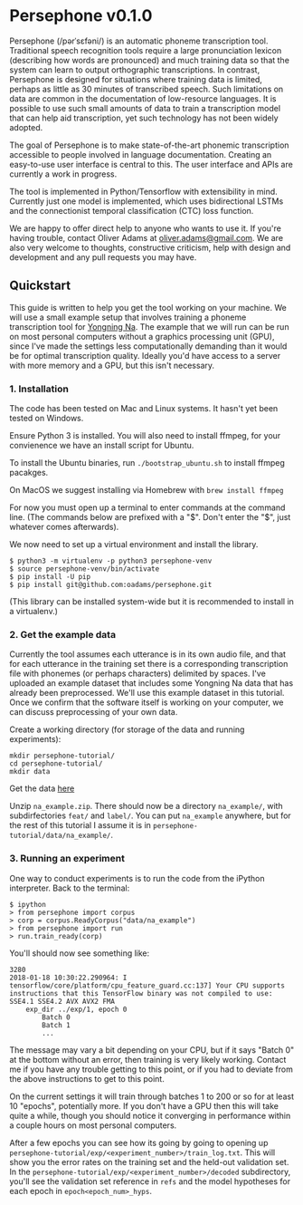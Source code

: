 # Persephone v0.1.0

Persephone (/pərˈsɛfəni/) is an automatic phoneme transcription tool. Traditional speech recognition tools require a large pronunciation lexicon (describing how words are pronounced) and much training data so that the system can learn to output orthographic transcriptions. In contrast, Persephone is designed for situations where training data is limited, perhaps as little as 30 minutes of transcribed speech. Such limitations on data are common in the documentation of low-resource languages. It is possible to use such small amounts of data to train a transcription model that can help aid transcription, yet such technology has not been widely adopted.

The goal of Persephone is to make state-of-the-art phonemic transcription accessible to people involved in language documentation. Creating an easy-to-use user interface is central to this. The user interface and APIs are currently a work in progress.

The tool is implemented in Python/Tensorflow with extensibility in mind. Currently just one model is implemented, which uses bidirectional LSTMs and the connectionist temporal classification (CTC) loss function.

We are happy to offer direct help to anyone who wants to use it. If you're having trouble, contact Oliver Adams at oliver.adams@gmail.com. We are also very welcome to thoughts, constructive criticism, help with design and development and any pull requests you may have.

## Quickstart

This guide is written to help you get the tool working on your machine. We will use a small example setup that involves training a phoneme transcription tool for [Yongning Na](http://lacito.vjf.cnrs.fr/pangloss/languages/Na_en.php). The example that we will run can be run on most personal computers without a graphics processing unit (GPU), since I've made the settings less computationally demanding than it would be for optimal transcription quality. Ideally you'd have access to a server with more memory and a GPU, but this isn't necessary.

### 1. Installation

The code has been tested on Mac and Linux systems. It hasn't yet been tested on Windows.

Ensure Python 3 is installed. You will also need to install ffmpeg, for your convienence we have an install script for Ubuntu.

To install the Ubuntu binaries, run `./bootstrap_ubuntu.sh` to install ffmpeg pacakges.

On MacOS we suggest installing via Homebrew with `brew install ffmpeg`

For now you must open up a terminal to enter commands at the command line. (The commands below are prefixed with a "$". Don't enter the "$", just whatever comes afterwards).

We now need to set up a virtual environment and install the library.
```
$ python3 -m virtualenv -p python3 persephone-venv
$ source persephone-venv/bin/activate
$ pip install -U pip
$ pip install git@github.com:oadams/persephone.git
```

(This library can be installed system-wide but it is recommended to install in a virtualenv.)

### 2. Get the example data

Currently the tool assumes each utterance is in its own audio file, and that for each utterance in the training set there is a corresponding transcription file with phonemes (or perhaps characters) delimited by spaces. I've uploaded an example dataset that includes some Yongning Na data that has already been preprocessed. We'll use this example dataset in this tutorial. Once we confirm that the software itself is working on your computer, we can discuss preprocessing of your own data.

Create a working directory (for storage of the data and running experiments):

```
mkdir persephone-tutorial/
cd persephone-tutorial/
mkdir data
```

Get the data [here](https://cloudstor.aarnet.edu.au/sender/?s=download&token=b6789ee3-bbcb-7f92-2f38-18ffc1086817)

Unzip `na_example.zip`. There should now be a directory `na_example/`, with
subdirfectories `feat/` and `label/`. You can put `na_example` anywhere, but
for the rest of this tutorial I assume it is in `persephone-tutorial/data/na_example/`.

### 3. Running an experiment

One way to conduct experiments is to run the code from the iPython interpreter. Back to the terminal:

```
$ ipython
> from persephone import corpus
> corp = corpus.ReadyCorpus("data/na_example")
> from persephone import run
> run.train_ready(corp)
```

You'll should now see something like:

```
3280
2018-01-18 10:30:22.290964: I tensorflow/core/platform/cpu_feature_guard.cc:137] Your CPU supports instructions that this TensorFlow binary was not compiled to use: SSE4.1 SSE4.2 AVX AVX2 FMA
    exp_dir ../exp/1, epoch 0
        Batch 0
        Batch 1
        ...
```
 
The message may vary a bit depending on your CPU, but if it says "Batch 0" at the bottom without an error, then training is very likely working. Contact me if you have any trouble getting to this point, or if you had to deviate from the above instructions to get to this point.

On the current settings it will train through batches 1 to 200 or so for at least 10 "epochs", potentially more. If you don't have a GPU then this will take quite a while, though you should notice it converging in performance within a couple hours on most personal computers.

After a few epochs you can see how its going by going to opening up
`persephone-tutorial/exp/<experiment_number>/train_log.txt`. This will show you
the error rates on the training set and the held-out validation set. In the
`persephone-tutorial/exp/<experiment_number>/decoded` subdirectory, you'll see the validation set reference in `refs` and the model hypotheses for each epoch in `epoch<epoch_num>_hyps`.
